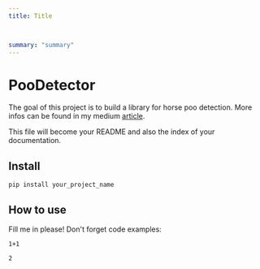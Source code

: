 ```yaml
---
title: Title



summary: "summary"
---
```

<!--

#################################################
### THIS FILE WAS AUTOGENERATED! DO NOT EDIT! ###
#################################################
# file to edit: nbs/index.ipynb
# command to build the docs after a change: nbdev_build_docs

-->


# PooDetector

The goal of this project is to build a library for horse poo detection. More infos can be found in my medium [article](https://www.linkedin.com/pulse/real-world-ai-finding-horse-poo-wilhelm-fritsche-cfa-cqf-pmp).

This file will become your README and also the index of your documentation.

## Install

`pip install your_project_name`

## How to use

Fill me in please! Don't forget code examples:
<div class="codecell" markdown="1">
<div class="input_area" markdown="1">

```
1+1
```

</div>
<div class="output_area" markdown="1">




    2



</div>

</div>
